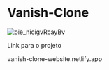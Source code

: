 # Vanish-Clone

![oie_nicigvRcayBv](https://user-images.githubusercontent.com/82295321/160218839-cd3add6f-ed9e-4b7b-b88c-7c9419ad7142.png)



Link para o projeto

vanish-clone-website.netlify.app

